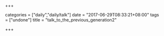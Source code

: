 +++

categories = ["daily","daily/talk"]
date = "2017-06-29T08:33:21+08:00"
tags = ["undone"]
title = "talk_to_the_previous_generation2"

+++

<!--more-->
